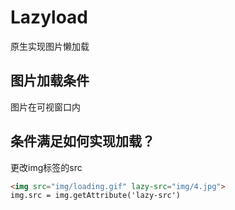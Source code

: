 # Lazyload
原生实现图片懒加载

## 图片加载条件
图片在可视窗口内
## 条件满足如何实现加载？
更改img标签的src
```html
<img src="img/loading.gif" lazy-src="img/4.jpg">
img.src = img.getAttribute('lazy-src')
```

